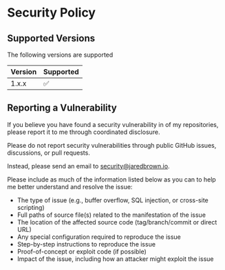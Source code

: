 # Security Policy

## Supported Versions

The following versions are supported

| Version | Supported          |
|---------| ------------------ |
| 1.x.x   | :white_check_mark: |

## Reporting a Vulnerability

If you believe you have found a security vulnerability in of my repositories, please report it to me through coordinated disclosure.

Please do not report security vulnerabilities through public GitHub issues, discussions, or pull requests.

Instead, please send an email to security@jaredbrown.io.

Please include as much of the information listed below as you can to help me better understand and resolve the issue:

- The type of issue (e.g., buffer overflow, SQL injection, or cross-site scripting)
- Full paths of source file(s) related to the manifestation of the issue
- The location of the affected source code (tag/branch/commit or direct URL)
- Any special configuration required to reproduce the issue
- Step-by-step instructions to reproduce the issue
- Proof-of-concept or exploit code (if possible)
- Impact of the issue, including how an attacker might exploit the issue
